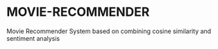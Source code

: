 # MOVIE-RECOMMENDER
Movie Recommender System based on combining cosine similarity and sentiment analysis
